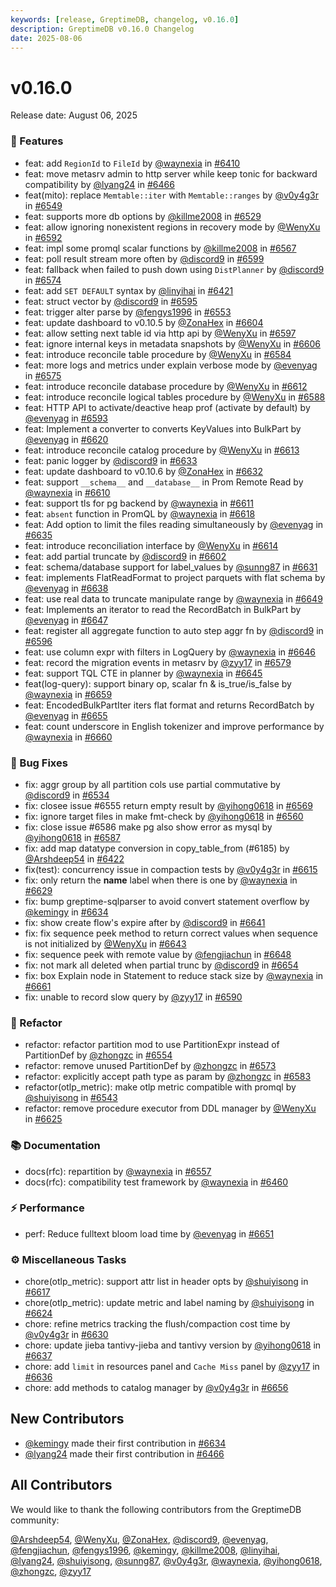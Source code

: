 ```yaml
---
keywords: [release, GreptimeDB, changelog, v0.16.0]
description: GreptimeDB v0.16.0 Changelog
date: 2025-08-06
---
```


# v0.16.0

Release date: August 06, 2025

### 🚀 Features

* feat: add `RegionId` to `FileId` by [@waynexia](https://github.com/waynexia) in [#6410](https://github.com/GreptimeTeam/greptimedb/pull/6410)
* feat: move metasrv admin to http server while keep tonic for backward compatibility by [@lyang24](https://github.com/lyang24) in [#6466](https://github.com/GreptimeTeam/greptimedb/pull/6466)
* feat(mito): replace `Memtable::iter` with `Memtable::ranges`  by [@v0y4g3r](https://github.com/v0y4g3r) in [#6549](https://github.com/GreptimeTeam/greptimedb/pull/6549)
* feat: supports more db options by [@killme2008](https://github.com/killme2008) in [#6529](https://github.com/GreptimeTeam/greptimedb/pull/6529)
* feat: allow ignoring nonexistent regions in recovery mode by [@WenyXu](https://github.com/WenyXu) in [#6592](https://github.com/GreptimeTeam/greptimedb/pull/6592)
* feat: impl some promql scalar functions by [@killme2008](https://github.com/killme2008) in [#6567](https://github.com/GreptimeTeam/greptimedb/pull/6567)
* feat: poll result stream more often by [@discord9](https://github.com/discord9) in [#6599](https://github.com/GreptimeTeam/greptimedb/pull/6599)
* feat: fallback when failed to push down using `DistPlanner` by [@discord9](https://github.com/discord9) in [#6574](https://github.com/GreptimeTeam/greptimedb/pull/6574)
* feat: add `SET DEFAULT` syntax by [@linyihai](https://github.com/linyihai) in [#6421](https://github.com/GreptimeTeam/greptimedb/pull/6421)
* feat: struct vector by [@discord9](https://github.com/discord9) in [#6595](https://github.com/GreptimeTeam/greptimedb/pull/6595)
* feat: trigger alter parse by [@fengys1996](https://github.com/fengys1996) in [#6553](https://github.com/GreptimeTeam/greptimedb/pull/6553)
* feat: update dashboard to v0.10.5 by [@ZonaHex](https://github.com/ZonaHex) in [#6604](https://github.com/GreptimeTeam/greptimedb/pull/6604)
* feat: allow setting next table id via http api by [@WenyXu](https://github.com/WenyXu) in [#6597](https://github.com/GreptimeTeam/greptimedb/pull/6597)
* feat: ignore internal keys in metadata snapshots by [@WenyXu](https://github.com/WenyXu) in [#6606](https://github.com/GreptimeTeam/greptimedb/pull/6606)
* feat: introduce reconcile table procedure by [@WenyXu](https://github.com/WenyXu) in [#6584](https://github.com/GreptimeTeam/greptimedb/pull/6584)
* feat: more logs and metrics under explain verbose mode by [@evenyag](https://github.com/evenyag) in [#6575](https://github.com/GreptimeTeam/greptimedb/pull/6575)
* feat: introduce reconcile database procedure by [@WenyXu](https://github.com/WenyXu) in [#6612](https://github.com/GreptimeTeam/greptimedb/pull/6612)
* feat: introduce reconcile logical tables procedure by [@WenyXu](https://github.com/WenyXu) in [#6588](https://github.com/GreptimeTeam/greptimedb/pull/6588)
* feat: HTTP API to activate/deactive heap prof (activate by default) by [@evenyag](https://github.com/evenyag) in [#6593](https://github.com/GreptimeTeam/greptimedb/pull/6593)
* feat: Implement a converter to converts KeyValues into BulkPart by [@evenyag](https://github.com/evenyag) in [#6620](https://github.com/GreptimeTeam/greptimedb/pull/6620)
* feat: introduce reconcile catalog procedure by [@WenyXu](https://github.com/WenyXu) in [#6613](https://github.com/GreptimeTeam/greptimedb/pull/6613)
* feat: panic logger by [@discord9](https://github.com/discord9) in [#6633](https://github.com/GreptimeTeam/greptimedb/pull/6633)
* feat: update dashboard to v0.10.6 by [@ZonaHex](https://github.com/ZonaHex) in [#6632](https://github.com/GreptimeTeam/greptimedb/pull/6632)
* feat: support `__schema__` and `__database__` in Prom Remote Read by [@waynexia](https://github.com/waynexia) in [#6610](https://github.com/GreptimeTeam/greptimedb/pull/6610)
* feat: support tls for pg backend by [@waynexia](https://github.com/waynexia) in [#6611](https://github.com/GreptimeTeam/greptimedb/pull/6611)
* feat: `absent` function in PromQL by [@waynexia](https://github.com/waynexia) in [#6618](https://github.com/GreptimeTeam/greptimedb/pull/6618)
* feat: Add option to limit the files reading simultaneously by [@evenyag](https://github.com/evenyag) in [#6635](https://github.com/GreptimeTeam/greptimedb/pull/6635)
* feat: introduce reconciliation interface by [@WenyXu](https://github.com/WenyXu) in [#6614](https://github.com/GreptimeTeam/greptimedb/pull/6614)
* feat: add partial truncate by [@discord9](https://github.com/discord9) in [#6602](https://github.com/GreptimeTeam/greptimedb/pull/6602)
* feat: schema/database support for label_values by [@sunng87](https://github.com/sunng87) in [#6631](https://github.com/GreptimeTeam/greptimedb/pull/6631)
* feat: implements FlatReadFormat to project parquets with flat schema by [@evenyag](https://github.com/evenyag) in [#6638](https://github.com/GreptimeTeam/greptimedb/pull/6638)
* feat: use real data to truncate manipulate range by [@waynexia](https://github.com/waynexia) in [#6649](https://github.com/GreptimeTeam/greptimedb/pull/6649)
* feat: Implements an iterator to read the RecordBatch in BulkPart by [@evenyag](https://github.com/evenyag) in [#6647](https://github.com/GreptimeTeam/greptimedb/pull/6647)
* feat: register all aggregate function to auto step aggr fn by [@discord9](https://github.com/discord9) in [#6596](https://github.com/GreptimeTeam/greptimedb/pull/6596)
* feat: use column expr with filters in LogQuery by [@waynexia](https://github.com/waynexia) in [#6646](https://github.com/GreptimeTeam/greptimedb/pull/6646)
* feat: record the migration events in metasrv by [@zyy17](https://github.com/zyy17) in [#6579](https://github.com/GreptimeTeam/greptimedb/pull/6579)
* feat: support TQL CTE in planner by [@waynexia](https://github.com/waynexia) in [#6645](https://github.com/GreptimeTeam/greptimedb/pull/6645)
* feat(log-query): support binary op, scalar fn & is_true/is_false by [@waynexia](https://github.com/waynexia) in [#6659](https://github.com/GreptimeTeam/greptimedb/pull/6659)
* feat: EncodedBulkPartIter iters flat format and returns RecordBatch by [@evenyag](https://github.com/evenyag) in [#6655](https://github.com/GreptimeTeam/greptimedb/pull/6655)
* feat: count underscore in English tokenizer and improve performance by [@waynexia](https://github.com/waynexia) in [#6660](https://github.com/GreptimeTeam/greptimedb/pull/6660)

### 🐛 Bug Fixes

* fix: aggr group by all partition cols use partial commutative by [@discord9](https://github.com/discord9) in [#6534](https://github.com/GreptimeTeam/greptimedb/pull/6534)
* fix: closee issue #6555 return empty result by [@yihong0618](https://github.com/yihong0618) in [#6569](https://github.com/GreptimeTeam/greptimedb/pull/6569)
* fix: ignore target files in make fmt-check by [@yihong0618](https://github.com/yihong0618) in [#6560](https://github.com/GreptimeTeam/greptimedb/pull/6560)
* fix: close issue #6586 make pg also show error as mysql by [@yihong0618](https://github.com/yihong0618) in [#6587](https://github.com/GreptimeTeam/greptimedb/pull/6587)
* fix: add map datatype conversion in copy_table_from (#6185) by [@Arshdeep54](https://github.com/Arshdeep54) in [#6422](https://github.com/GreptimeTeam/greptimedb/pull/6422)
* fix(test): concurrency issue in compaction tests by [@v0y4g3r](https://github.com/v0y4g3r) in [#6615](https://github.com/GreptimeTeam/greptimedb/pull/6615)
* fix: only return the __name__ label when there is one by [@waynexia](https://github.com/waynexia) in [#6629](https://github.com/GreptimeTeam/greptimedb/pull/6629)
* fix: bump greptime-sqlparser to avoid convert statement overflow by [@kemingy](https://github.com/kemingy) in [#6634](https://github.com/GreptimeTeam/greptimedb/pull/6634)
* fix: show create flow's expire after by [@discord9](https://github.com/discord9) in [#6641](https://github.com/GreptimeTeam/greptimedb/pull/6641)
* fix: fix sequence peek method to return correct values when sequence is not initialized by [@WenyXu](https://github.com/WenyXu) in [#6643](https://github.com/GreptimeTeam/greptimedb/pull/6643)
* fix: sequence peek with remote value by [@fengjiachun](https://github.com/fengjiachun) in [#6648](https://github.com/GreptimeTeam/greptimedb/pull/6648)
* fix: not mark all deleted when partial trunc by [@discord9](https://github.com/discord9) in [#6654](https://github.com/GreptimeTeam/greptimedb/pull/6654)
* fix: box Explain node in Statement to reduce stack size by [@waynexia](https://github.com/waynexia) in [#6661](https://github.com/GreptimeTeam/greptimedb/pull/6661)
* fix: unable to record slow query by [@zyy17](https://github.com/zyy17) in [#6590](https://github.com/GreptimeTeam/greptimedb/pull/6590)

### 🚜 Refactor

* refactor: refactor partition mod to use PartitionExpr instead of PartitionDef by [@zhongzc](https://github.com/zhongzc) in [#6554](https://github.com/GreptimeTeam/greptimedb/pull/6554)
* refactor: remove unused PartitionDef by [@zhongzc](https://github.com/zhongzc) in [#6573](https://github.com/GreptimeTeam/greptimedb/pull/6573)
* refactor: explicitly accept path type as param by [@zhongzc](https://github.com/zhongzc) in [#6583](https://github.com/GreptimeTeam/greptimedb/pull/6583)
* refactor(otlp_metric): make otlp metric compatible with promql by [@shuiyisong](https://github.com/shuiyisong) in [#6543](https://github.com/GreptimeTeam/greptimedb/pull/6543)
* refactor: remove procedure executor from DDL manager by [@WenyXu](https://github.com/WenyXu) in [#6625](https://github.com/GreptimeTeam/greptimedb/pull/6625)

### 📚 Documentation

* docs(rfc): repartition by [@waynexia](https://github.com/waynexia) in [#6557](https://github.com/GreptimeTeam/greptimedb/pull/6557)
* docs(rfc): compatibility test framework by [@waynexia](https://github.com/waynexia) in [#6460](https://github.com/GreptimeTeam/greptimedb/pull/6460)

### ⚡ Performance

* perf: Reduce fulltext bloom load time by [@evenyag](https://github.com/evenyag) in [#6651](https://github.com/GreptimeTeam/greptimedb/pull/6651)

### ⚙️ Miscellaneous Tasks

* chore(otlp_metric): support attr list in header opts by [@shuiyisong](https://github.com/shuiyisong) in [#6617](https://github.com/GreptimeTeam/greptimedb/pull/6617)
* chore(otlp_metric): update metric and label naming by [@shuiyisong](https://github.com/shuiyisong) in [#6624](https://github.com/GreptimeTeam/greptimedb/pull/6624)
* chore: refine metrics tracking the flush/compaction cost time by [@v0y4g3r](https://github.com/v0y4g3r) in [#6630](https://github.com/GreptimeTeam/greptimedb/pull/6630)
* chore: update jieba tantivy-jieba and tantivy version by [@yihong0618](https://github.com/yihong0618) in [#6637](https://github.com/GreptimeTeam/greptimedb/pull/6637)
* chore: add `limit` in resources panel and `Cache Miss` panel by [@zyy17](https://github.com/zyy17) in [#6636](https://github.com/GreptimeTeam/greptimedb/pull/6636)
* chore: add methods to catalog manager by [@v0y4g3r](https://github.com/v0y4g3r) in [#6656](https://github.com/GreptimeTeam/greptimedb/pull/6656)

## New Contributors

* [@kemingy](https://github.com/kemingy) made their first contribution in [#6634](https://github.com/GreptimeTeam/greptimedb/pull/6634)
* [@lyang24](https://github.com/lyang24) made their first contribution in [#6466](https://github.com/GreptimeTeam/greptimedb/pull/6466)

## All Contributors

We would like to thank the following contributors from the GreptimeDB community:

[@Arshdeep54](https://github.com/Arshdeep54), [@WenyXu](https://github.com/WenyXu), [@ZonaHex](https://github.com/ZonaHex), [@discord9](https://github.com/discord9), [@evenyag](https://github.com/evenyag), [@fengjiachun](https://github.com/fengjiachun), [@fengys1996](https://github.com/fengys1996), [@kemingy](https://github.com/kemingy), [@killme2008](https://github.com/killme2008), [@linyihai](https://github.com/linyihai), [@lyang24](https://github.com/lyang24), [@shuiyisong](https://github.com/shuiyisong), [@sunng87](https://github.com/sunng87), [@v0y4g3r](https://github.com/v0y4g3r), [@waynexia](https://github.com/waynexia), [@yihong0618](https://github.com/yihong0618), [@zhongzc](https://github.com/zhongzc), [@zyy17](https://github.com/zyy17)
